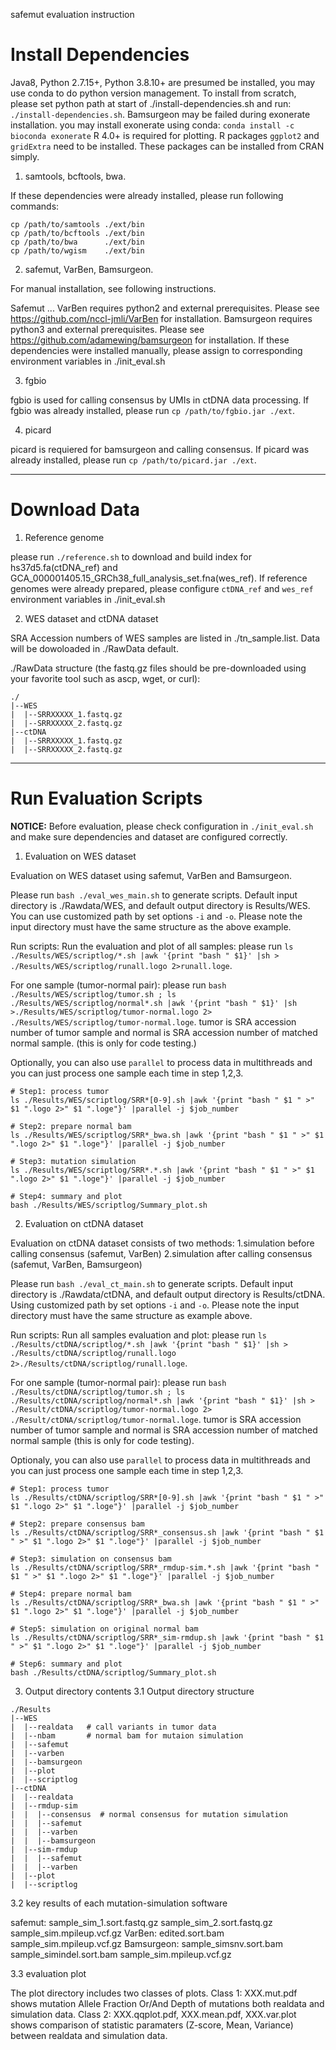 safemut evaluation instruction

# Install Dependencies
Java8, Python 2.7.15+, Python 3.8.10+ are presumed be installed, you may use conda to do python version management.
To install from scratch, please set python path at start of ./install-dependencies.sh and run: `./install-dependencies.sh`.
Bamsurgeon may be failed during exonerate installation. you may install exonerate using conda: `conda install -c bioconda exonerate`
R 4.0+ is required for plotting. R packages `ggplot2` and `gridExtra` need to be installed. These packages can be installed from CRAN simply.

1. samtools, bcftools, bwa.

If these dependencies were already installed, please run following commands:

```
cp /path/to/samtools ./ext/bin
cp /path/to/bcftools ./ext/bin
cp /path/to/bwa      ./ext/bin
cp /path/to/wgism    ./ext/bin
```

2. safemut, VarBen, Bamsurgeon.

For manual installation, see following instructions.

Safemut ...
VarBen requires python2 and external prerequisites. Please see https://github.com/nccl-jmli/VarBen for installation.
Bamsurgeon requires python3 and external prerequisites. Please see https://github.com/adamewing/bamsurgeon for installation.
If these dependencies were installed manually, please assign to corresponding environment variables in ./init_eval.sh

3. fgbio

fgbio is used for calling consensus by UMIs in ctDNA data processing.
If fgbio was already installed, please run `cp /path/to/fgbio.jar ./ext`.

4. picard

picard is requiered for bamsurgeon and calling consensus.
If picard was already installed, please run `cp /path/to/picard.jar ./ext`.

---------------
# Download Data

1. Reference genome

please run `./reference.sh` to download and build index for hs37d5.fa(ctDNA_ref) and GCA_000001405.15_GRCh38_full_analysis_set.fna(wes_ref).
If reference genomes were already prepared, please configure `ctDNA_ref` and `wes_ref` environment variables in ./init_eval.sh 

2. WES dataset and ctDNA dataset

SRA Accession numbers of WES samples are listed in ./tn_sample.list.
Data will be dowoloaded in ./RawData default.

./RawData structure (the fastq.gz files should be pre-downloaded using your favorite tool such as ascp, wget, or curl):
```
./
|--WES
|  |--SRRXXXXX_1.fastq.gz
|  |--SRRXXXXX_2.fastq.gz
|--ctDNA
|  |--SRRXXXXX_1.fastq.gz
|  |--SRRXXXXX_2.fastq.gz
```
------------------------
# Run Evaluation Scripts

**NOTICE:**
Before evaluation, please check configuration in `./init_eval.sh` and make sure dependencies and dataset are configured correctly.

1. Evaluation on WES dataset

Evaluation on WES dataset using safemut, VarBen and Bamsurgeon.

Please run `bash ./eval_wes_main.sh` to generate scripts.
Default input directory is ./Rawdata/WES, and default output directory is Results/WES.
You can use customized path by set options `-i` and `-o`. Please note the input directory must have the same structure as the above example.

Run scripts:
Run the evaluation and plot of all samples: please run `ls ./Results/WES/scriptlog/*.sh |awk '{print "bash " $1}' |sh > ./Results/WES/scriptlog/runall.logo 2>runall.loge`.
 
For one sample (tumor-normal pair): please run `bash ./Results/WES/scriptlog/tumor.sh ; ls ./Results/WES/scriptlog/normal*.sh |awk '{print "bash " $1}' |sh >./Results/WES/scriptlog/tumor-normal.logo 2> ./Results/WES/scriptlog/tumor-normal.loge`. tumor is SRA accession number of tumor sample and normal is SRA accession number of matched normal sample. (this is only for code testing.)


Optionally, you can also use `parallel` to process data in multithreads and you can just process one sample each time in step 1,2,3.
```
# Step1: process tumor
ls ./Results/WES/scriptlog/SRR*[0-9].sh |awk '{print "bash " $1 " >" $1 ".logo 2>" $1 ".loge"}' |parallel -j $job_number

# Step2: prepare normal bam
ls ./Results/WES/scriptlog/SRR*_bwa.sh |awk '{print "bash " $1 " >" $1 ".logo 2>" $1 ".loge"}' |parallel -j $job_number

# Step3: mutation simulation
ls ./Results/WES/scriptlog/SRR*.*.sh |awk '{print "bash " $1 " >" $1 ".logo 2>" $1 ".loge"}' |parallel -j $job_number

# Step4: summary and plot
bash ./Results/WES/scriptlog/Summary_plot.sh
```

2. Evaluation on ctDNA dataset

Evaluation on ctDNA dataset consists of two methods: 
1.simulation before calling consensus (safemut, VarBen)
2.simulation after calling consensus  (safemut, VarBen, Bamsurgeon)

Please run `bash ./eval_ct_main.sh` to generate scripts.
Default input directory is ./Rawdata/ctDNA, and default output directory is Results/ctDNA.
Using customized path by set options `-i` and `-o`. Please note the input directory must have the same structure as example above.

Run scripts: 
Run all samples evaluation and plot: please run `ls ./Results/ctDNA/scriptlog/*.sh |awk '{print "bash " $1}' |sh > ./Results/ctDNA/scriptlog/runall.logo 2>./Results/ctDNA/scriptlog/runall.loge`.

For one sample (tumor-normal pair): please run `bash ./Results/ctDNA/scriptlog/tumor.sh ; ls ./Results/ctDNA/scriptlog/normal*.sh |awk '{print "bash " $1}' |sh > ./Result/ctDNA/scriptlog/tumor-normal.logo 2> ./Result/ctDNA/scriptlog/tumor-normal.loge`. tumor is SRA accession number of tumor sample and normal is SRA accession number of matched normal sample (this is only for code testing).
 
Optionaly, you can also use `parallel` to process data in multithreads and you can just process one sample each time in step 1,2,3.
```
# Step1: process tumor
ls ./Results/ctDNA/scriptlog/SRR*[0-9].sh |awk '{print "bash " $1 " >" $1 ".logo 2>" $1 ".loge"}' |parallel -j $job_number

# Step2: prepare consensus bam
ls ./Results/ctDNA/scriptlog/SRR*_consensus.sh |awk '{print "bash " $1 " >" $1 ".logo 2>" $1 ".loge"}' |parallel -j $job_number

# Step3: simulation on consensus bam
ls ./Results/ctDNA/scriptlog/SRR*_rmdup-sim.*.sh |awk '{print "bash " $1 " >" $1 ".logo 2>" $1 ".loge"}' |parallel -j $job_number

# Step4: prepare normal bam
ls ./Results/ctDNA/scriptlog/SRR*_bwa.sh |awk '{print "bash " $1 " >" $1 ".logo 2>" $1 ".loge"}' |parallel -j $job_number

# Step5: simulation on original normal bam
ls ./Results/ctDNA/scriptlog/SRR*_sim-rmdup.sh |awk '{print "bash " $1 " >" $1 ".logo 2>" $1 ".loge"}' |parallel -j $job_number

# Step6: summary and plot
bash ./Results/ctDNA/scriptlog/Summary_plot.sh
```

3. Output directory contents
3.1 Output directory structure

```
./Results
|--WES
|  |--realdata   # call variants in tumor data
|  |--nbam       # normal bam for mutaion simulation
|  |--safemut
|  |--varben
|  |--bamsurgeon
|  |--plot
|  |--scriptlog
|--ctDNA
|  |--realdata
|  |--rmdup-sim
|  |  |--consensus  # normal consensus for mutation simulation
|  |  |--safemut
|  |  |--varben
|  |  |--bamsurgeon
|  |--sim-rmdup
|  |  |--safemut
|  |  |--varben
|  |--plot
|  |--scriptlog
```

3.2 key results of each mutation-simulation software

safemut:    sample_sim_1.sort.fastq.gz sample_sim_2.sort.fastq.gz sample_sim.mpileup.vcf.gz
VarBen:     edited.sort.bam sample_sim.mpileup.vcf.gz
Bamsurgeon: sample_simsnv.sort.bam sample_simindel.sort.bam sample_sim.mpileup.vcf.gz

3.3 evaluation plot

The plot directory includes two classes of plots. 
Class 1: XXX.mut.pdf shows mutation Allele Fraction Or/And Depth of mutations both realdata and simulation data.
Class 2: XXX.qqplot.pdf, XXX.mean.pdf, XXX.var.plot shows comparison of statistic paramaters (Z-score, Mean, Variance) between realdata and simulation data.
